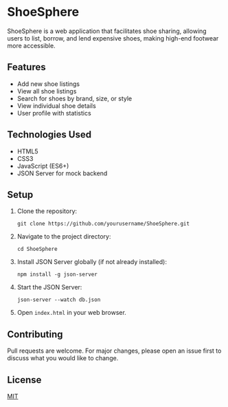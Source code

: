 # ShoeSphere

ShoeSphere is a web application that facilitates shoe sharing, allowing users to list, borrow, and lend expensive shoes, making high-end footwear more accessible.

## Features

- Add new shoe listings
- View all shoe listings
- Search for shoes by brand, size, or style
- View individual shoe details
- User profile with statistics

## Technologies Used

- HTML5
- CSS3
- JavaScript (ES6+)
- JSON Server for mock backend

## Setup

1. Clone the repository:
   ```
   git clone https://github.com/yourusername/ShoeSphere.git
   ```

2. Navigate to the project directory:
   ```
   cd ShoeSphere
   ```

3. Install JSON Server globally (if not already installed):
   ```
   npm install -g json-server
   ```

4. Start the JSON Server:
   ```
   json-server --watch db.json
   ```

5. Open `index.html` in your web browser.

## Contributing

Pull requests are welcome. For major changes, please open an issue first to discuss what you would like to change.

## License

[MIT](https://choosealicense.com/licenses/mit/)
